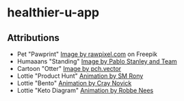 # healthier-u-app

## Attributions

- Pet "Pawprint" [Image by rawpixel.com](https://www.freepik.com/free-vector/pet-logo-design-paw-vector-animal-shop-business_18246195.htm#query=paw%20print%20svg&position=2&from_view=keyword&track=ais_user&uuid=d8fc24cb-cb2f-4d40-b83d-50740874a785) on Freepik
- Humaaans "Standing" [Image by Pablo Stanley and Team](https://pablostanley.gumroad.com/?recommended_by=library&_gl=1*lkimej*_ga*Nzk4NjMxMDQyLjE3MTc1NzA0ODI.*_ga_6LJN6D94N6*MTcxNzU3MDQ4Mi4xLjEuMTcxNzU3MDU4NS4wLjAuMA..)
- Cartoon "Otter" [Image by pch.vector](https://www.freepik.com/free-vector/set-cartoon-otter-character-thinking-holding-gift-box-cup-coffee-diploma_28189623.htm#fromView=search&page=2&position=16&uuid=8fd1beaa-b407-459c-9644-2ff34ec45331)
- Lottie "Product Hunt" [Animation by SM Rony](https://lottiefiles.com/smrony)
- Lottie "Bento" [Animation by Cray Novick](https://lottiefiles.com/emojivid)
- Lottie "Keto Diagram" [Animation by Robbe Nees](https://lottiefiles.com/robbenees)
